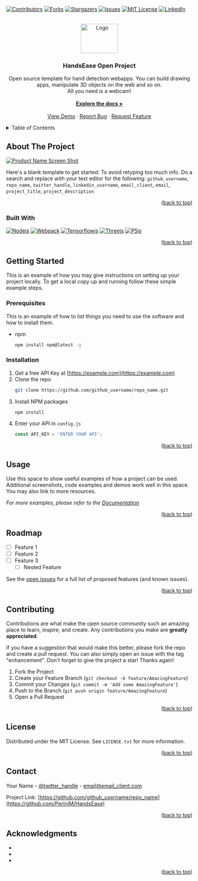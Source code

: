 
<a name="readme-top"></a>

<!--
*** Thanks to Othneildrew for this great Readme template! Go check it out https://github.com/othneildrew/Best-README-Template
-->


<!-- PROJECT SHIELDS -->
<!--
*** I'm using markdown "reference style" links for readability.
*** Reference links are enclosed in brackets [ ] instead of parentheses ( ).
*** See the bottom of this document for the declaration of the reference variables
*** for contributors-url, forks-url, etc. This is an optional, concise syntax you may use.
*** https://www.markdownguide.org/basic-syntax/#reference-style-links
-->
[![Contributors][contributors-shield]][contributors-url]
[![Forks][forks-shield]][forks-url]
[![Stargazers][stars-shield]][stars-url]
[![Issues][issues-shield]][issues-url]
[![MIT License][license-shield]][license-url]
[![LinkedIn][linkedin-shield]][linkedin-url]



<!-- PROJECT LOGO -->
<br />
<div align="center">
  <a href="https://github.com/PeriniM/HandsEase">
    <img src="docs/images/logo.png" alt="Logo" width="100" height="80">
  </a>

<h3 align="center">HandsEase Open Project</h3>

  <p align="center">
    Open source template for hand detection webapps. You can build drawing apps, manipulate 3D objects on the web and so on.
    <br />
    All you need is a webcam!
    <br /><br />
    <a href="https://github.com/PeriniM/HandsEase"><strong>Explore the docs »</strong></a>
    <br />
    <br />
    <a href="https://github.com/PeriniM/HandsEase">View Demo</a>
    ·
    <a href="https://github.comPeriniM/HandsEase/issues">Report Bug</a>
    ·
    <a href="https://github.com/PeriniM/HandsEase/issues">Request Feature</a>
  </p>
</div>



<!-- TABLE OF CONTENTS -->
<details>
  <summary>Table of Contents</summary>
  <ol>
    <li>
      <a href="#about-the-project">About The Project</a>
      <ul>
        <li><a href="#built-with">Built With</a></li>
      </ul>
    </li>
    <li>
      <a href="#getting-started">Getting Started</a>
      <ul>
        <li><a href="#prerequisites">Prerequisites</a></li>
        <li><a href="#installation">Installation</a></li>
      </ul>
    </li>
    <li><a href="#usage">Usage</a></li>
    <li><a href="#roadmap">Roadmap</a></li>
    <li><a href="#contributing">Contributing</a></li>
    <li><a href="#license">License</a></li>
    <li><a href="#contact">Contact</a></li>
    <li><a href="#acknowledgments">Acknowledgments</a></li>
  </ol>
</details>



<!-- ABOUT THE PROJECT -->
## About The Project

[![Product Name Screen Shot][product-screenshot]](https://example.com)

Here's a blank template to get started: To avoid retyping too much info. Do a search and replace with your text editor for the following: `github_username`, `repo_name`, `twitter_handle`, `linkedin_username`, `email_client`, `email`, `project_title`, `project_description`

<p align="right">(<a href="#readme-top">back to top</a>)</p>



### Built With

[![Nodejs][Node.js]][Node-url]
[![Webpack][Webpack]][Webpack-url]
[![Tensorflowjs][Tensorflow.js]][Tensorflow-url]
[![Threejs][Three.js]][Three-url]
[![P5js][P5.js]][P5-url]

<p align="right">(<a href="#readme-top">back to top</a>)</p>



<!-- GETTING STARTED -->
## Getting Started

This is an example of how you may give instructions on setting up your project locally.
To get a local copy up and running follow these simple example steps.

### Prerequisites

This is an example of how to list things you need to use the software and how to install them.
* npm
  ```sh
  npm install npm@latest -g
  ```

### Installation

1. Get a free API Key at [https://example.com](https://example.com)
2. Clone the repo
   ```sh
   git clone https://github.com/github_username/repo_name.git
   ```
3. Install NPM packages
   ```sh
   npm install
   ```
4. Enter your API in `config.js`
   ```js
   const API_KEY = 'ENTER YOUR API';
   ```

<p align="right">(<a href="#readme-top">back to top</a>)</p>



<!-- USAGE EXAMPLES -->
## Usage

Use this space to show useful examples of how a project can be used. Additional screenshots, code examples and demos work well in this space. You may also link to more resources.

_For more examples, please refer to the [Documentation](https://example.com)_

<p align="right">(<a href="#readme-top">back to top</a>)</p>



<!-- ROADMAP -->
## Roadmap

- [ ] Feature 1
- [ ] Feature 2
- [ ] Feature 3
    - [ ] Nested Feature

See the [open issues](https://github.com/PeriniM/HandsEase/issues) for a full list of proposed features (and known issues).

<p align="right">(<a href="#readme-top">back to top</a>)</p>



<!-- CONTRIBUTING -->
## Contributing

Contributions are what make the open source community such an amazing place to learn, inspire, and create. Any contributions you make are **greatly appreciated**.

If you have a suggestion that would make this better, please fork the repo and create a pull request. You can also simply open an issue with the tag "enhancement".
Don't forget to give the project a star! Thanks again!

1. Fork the Project
2. Create your Feature Branch (`git checkout -b feature/AmazingFeature`)
3. Commit your Changes (`git commit -m 'Add some AmazingFeature'`)
4. Push to the Branch (`git push origin feature/AmazingFeature`)
5. Open a Pull Request

<p align="right">(<a href="#readme-top">back to top</a>)</p>



<!-- LICENSE -->
## License

Distributed under the MIT License. See `LICENSE.txt` for more information.

<p align="right">(<a href="#readme-top">back to top</a>)</p>



<!-- CONTACT -->
## Contact

Your Name - [@twitter_handle](https://twitter.com/twitter_handle) - email@email_client.com

Project Link: [https://github.com/github_username/repo_name](https://github.com/PeriniM/HandsEase)

<p align="right">(<a href="#readme-top">back to top</a>)</p>



<!-- ACKNOWLEDGMENTS -->
## Acknowledgments

* []()
* []()
* []()

<p align="right">(<a href="#readme-top">back to top</a>)</p>



<!-- MARKDOWN LINKS & IMAGES -->
<!-- https://www.markdownguide.org/basic-syntax/#reference-style-links -->
[contributors-shield]: https://img.shields.io/github/contributors/PeriniM/HandsEase.svg?style=for-the-badge
[contributors-url]: https://github.com/PeriniM/HandsEase/graphs/contributors
[forks-shield]: https://img.shields.io/github/forks/PeriniM/HandsEase.svg?style=for-the-badge
[forks-url]: https://github.com/PeriniM/HandsEase/network/members
[stars-shield]: https://img.shields.io/github/stars/PeriniM/HandsEase.svg?style=for-the-badge
[stars-url]: https://github.com/PeriniM/HandsEase/stargazers
[issues-shield]: https://img.shields.io/github/issues/PeriniM/HandsEase.svg?style=for-the-badge
[issues-url]: https://github.com/PeriniM/HandsEase/issues
[license-shield]: https://img.shields.io/github/license/PeriniM/HandsEase.svg?style=for-the-badge
[license-url]: https://github.com/PeriniM/HandsEase/blob/master/LICENSE.txt
[linkedin-shield]: https://img.shields.io/badge/-LinkedIn-black.svg?style=for-the-badge&logo=linkedin&colorB=555
[linkedin-url]: https://linkedin.com/in/perinim
[product-screenshot]: images/screenshot.png
[Node.js]: https://img.shields.io/badge/node.js-6DA55F?style=for-the-badge&logo=node.js&logoColor=white
[Node-url]: https://nodejs.org/en/
[Webpack]: https://img.shields.io/badge/webpack-%238DD6F9.svg?style=for-the-badge&logo=webpack&logoColor=black
[Webpack-url]: https://webpack.js.org/
[Tensorflow.js]: https://img.shields.io/badge/TensorFlow-%23FF6F00.svg?style=for-the-badge&logo=TensorFlow&logoColor=white
[Tensorflow-url]: https://www.tensorflow.org/
[Three.js]: https://img.shields.io/badge/threejs-black?style=for-the-badge&logo=three.js&logoColor=white
[Three-url]: https://threejs.org/
[p5.js]: https://img.shields.io/badge/p5.js-ED225D?style=for-the-badge&logo=p5.js&logoColor=FFFFFF
[p5-url]: https://p5js.org/
[React-url]: https://reactjs.org/
